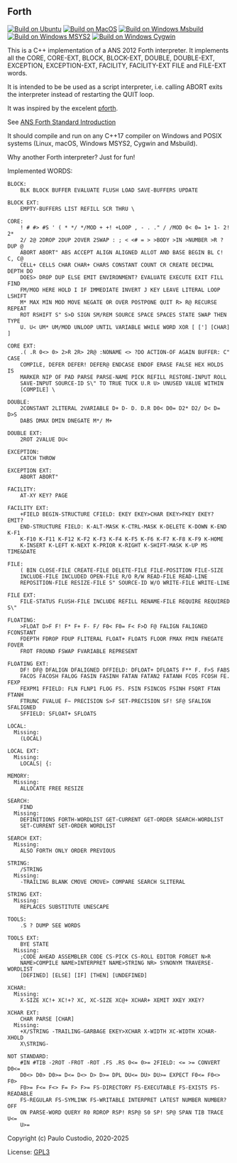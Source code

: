 Forth
-----

[![Build on Ubuntu](https://github.com/pauloscustodio/Forth/actions/workflows/ubuntu.yml/badge.svg)](https://github.com/pauloscustodio/Forth/actions/workflows/ubuntu.yml)
[![Build on MacOS](https://github.com/pauloscustodio/Forth/actions/workflows/macos.yml/badge.svg)](https://github.com/pauloscustodio/Forth/actions/workflows/macos.yml)
[![Build on Windows Msbuild](https://github.com/pauloscustodio/Forth/actions/workflows/msbuild.yml/badge.svg)](https://github.com/pauloscustodio/Forth/actions/workflows/msbuild.yml)
[![Build on Windows MSYS2](https://github.com/pauloscustodio/Forth/actions/workflows/msys2.yml/badge.svg)](https://github.com/pauloscustodio/Forth/actions/workflows/msys2.yml)
[![Build on Windows Cygwin](https://github.com/pauloscustodio/Forth/actions/workflows/cygwin.yml/badge.svg)](https://github.com/pauloscustodio/Forth/actions/workflows/cygwin.yml)

This is a C++ implementation of a ANS 2012 Forth interpreter. It implements all
the 
CORE, CORE-EXT, 
BLOCK, BLOCK-EXT, 
DOUBLE, DOUBLE-EXT, 
EXCEPTION, EXCEPTION-EXT,
FACILITY, FACILITY-EXT
FILE and FILE-EXT
words. 

It is intended to be be used as a script interpreter, 
i.e. calling ABORT exits the interpreter instead of restarting the QUIT loop.

It was inspired by the excelent [pforth](https://github.com/philburk/pforth).

See [ANS Forth Standard Introduction](https://forth-standard.org/standard/intro)

It should compile and run on any C++17 compiler on Windows and POSIX systems 
(Linux, macOS, Windows MSYS2, Cygwin and Msbuild).

Why another Forth interpreter? Just for fun!

Implemented WORDS:
```
BLOCK:
    BLK BLOCK BUFFER EVALUATE FLUSH LOAD SAVE-BUFFERS UPDATE

BLOCK EXT:
    EMPTY-BUFFERS LIST REFILL SCR THRU \

CORE:
    ! # #> #S ' ( * */ */MOD + +! +LOOP , - . ." / /MOD 0< 0= 1+ 1- 2! 2*
    2/ 2@ 2DROP 2DUP 2OVER 2SWAP : ; < <# = > >BODY >IN >NUMBER >R ?DUP @
    ABORT ABORT" ABS ACCEPT ALIGN ALIGNED ALLOT AND BASE BEGIN BL C! C, C@
    CELL+ CELLS CHAR CHAR+ CHARS CONSTANT COUNT CR CREATE DECIMAL DEPTH DO
    DOES> DROP DUP ELSE EMIT ENVIRONMENT? EVALUATE EXECUTE EXIT FILL FIND
    FM/MOD HERE HOLD I IF IMMEDIATE INVERT J KEY LEAVE LITERAL LOOP LSHIFT
    M* MAX MIN MOD MOVE NEGATE OR OVER POSTPONE QUIT R> R@ RECURSE REPEAT
    ROT RSHIFT S" S>D SIGN SM/REM SOURCE SPACE SPACES STATE SWAP THEN TYPE
    U. U< UM* UM/MOD UNLOOP UNTIL VARIABLE WHILE WORD XOR [ ['] [CHAR] ]

CORE EXT:
    .( .R 0<> 0> 2>R 2R> 2R@ :NONAME <> ?DO ACTION-OF AGAIN BUFFER: C" CASE
    COMPILE, DEFER DEFER! DEFER@ ENDCASE ENDOF ERASE FALSE HEX HOLDS IS
    MARKER NIP OF PAD PARSE PARSE-NAME PICK REFILL RESTORE-INPUT ROLL
    SAVE-INPUT SOURCE-ID S\" TO TRUE TUCK U.R U> UNUSED VALUE WITHIN
    [COMPILE] \

DOUBLE:
    2CONSTANT 2LITERAL 2VARIABLE D+ D- D. D.R D0< D0= D2* D2/ D< D= D>S
    DABS DMAX DMIN DNEGATE M*/ M+

DOUBLE EXT:
    2ROT 2VALUE DU<

EXCEPTION:
    CATCH THROW

EXCEPTION EXT:
    ABORT ABORT"

FACILITY:
    AT-XY KEY? PAGE

FACILITY EXT:
    +FIELD BEGIN-STRUCTURE CFIELD: EKEY EKEY>CHAR EKEY>FKEY EKEY? EMIT?
    END-STRUCTURE FIELD: K-ALT-MASK K-CTRL-MASK K-DELETE K-DOWN K-END K-F1
    K-F10 K-F11 K-F12 K-F2 K-F3 K-F4 K-F5 K-F6 K-F7 K-F8 K-F9 K-HOME
    K-INSERT K-LEFT K-NEXT K-PRIOR K-RIGHT K-SHIFT-MASK K-UP MS TIME&DATE

FILE:
    ( BIN CLOSE-FILE CREATE-FILE DELETE-FILE FILE-POSITION FILE-SIZE
    INCLUDE-FILE INCLUDED OPEN-FILE R/O R/W READ-FILE READ-LINE
    REPOSITION-FILE RESIZE-FILE S" SOURCE-ID W/O WRITE-FILE WRITE-LINE

FILE EXT:
    FILE-STATUS FLUSH-FILE INCLUDE REFILL RENAME-FILE REQUIRE REQUIRED S\"

FLOATING:
    >FLOAT D>F F! F* F+ F- F/ F0< F0= F< F>D F@ FALIGN FALIGNED FCONSTANT
    FDEPTH FDROP FDUP FLITERAL FLOAT+ FLOATS FLOOR FMAX FMIN FNEGATE FOVER
    FROT FROUND FSWAP FVARIABLE REPRESENT

FLOATING EXT:
    DF! DF@ DFALIGN DFALIGNED DFFIELD: DFLOAT+ DFLOATS F** F. F>S FABS
    FACOS FACOSH FALOG FASIN FASINH FATAN FATAN2 FATANH FCOS FCOSH FE. FEXP
    FEXPM1 FFIELD: FLN FLNP1 FLOG FS. FSIN FSINCOS FSINH FSQRT FTAN FTANH
    FTRUNC FVALUE F~ PRECISION S>F SET-PRECISION SF! SF@ SFALIGN SFALIGNED
    SFFIELD: SFLOAT+ SFLOATS

LOCAL:
  Missing:
    (LOCAL)

LOCAL EXT:
  Missing:
    LOCALS| {:

MEMORY:
  Missing:
    ALLOCATE FREE RESIZE

SEARCH:
    FIND
  Missing:
    DEFINITIONS FORTH-WORDLIST GET-CURRENT GET-ORDER SEARCH-WORDLIST
    SET-CURRENT SET-ORDER WORDLIST

SEARCH EXT:
  Missing:
    ALSO FORTH ONLY ORDER PREVIOUS

STRING:
    /STRING
  Missing:
    -TRAILING BLANK CMOVE CMOVE> COMPARE SEARCH SLITERAL

STRING EXT:
  Missing:
    REPLACES SUBSTITUTE UNESCAPE

TOOLS:
    .S ? DUMP SEE WORDS

TOOLS EXT:
    BYE STATE
  Missing:
    ;CODE AHEAD ASSEMBLER CODE CS-PICK CS-ROLL EDITOR FORGET N>R
    NAME>COMPILE NAME>INTERPRET NAME>STRING NR> SYNONYM TRAVERSE-WORDLIST
    [DEFINED] [ELSE] [IF] [THEN] [UNDEFINED]

XCHAR:
  Missing:
    X-SIZE XC!+ XC!+? XC, XC-SIZE XC@+ XCHAR+ XEMIT XKEY XKEY?

XCHAR EXT:
    CHAR PARSE [CHAR]
  Missing:
    +X/STRING -TRAILING-GARBAGE EKEY>XCHAR X-WIDTH XC-WIDTH XCHAR- XHOLD
    X\STRING-

NOT STANDARD:
    #IN #TIB -2ROT -FROT -ROT .FS .RS 0<= 0>= 2FIELD: <= >= CONVERT D0<=
    D0<> D0> D0>= D<= D<> D> D>= DPL DU<= DU> DU>= EXPECT F0<= F0<> F0>
    F0>= F<= F<> F= F> F>= FS-DIRECTORY FS-EXECUTABLE FS-EXISTS FS-READABLE
    FS-REGULAR FS-SYMLINK FS-WRITABLE INTERPRET LATEST NUMBER NUMBER? OFF
    ON PARSE-WORD QUERY R0 RDROP RSP! RSP@ S0 SP! SP@ SPAN TIB TRACE U<=
    U>=
```

Copyright (c) Paulo Custodio, 2020-2025

License: [GPL3](https://www.gnu.org/licenses/gpl-3.0.html) 
